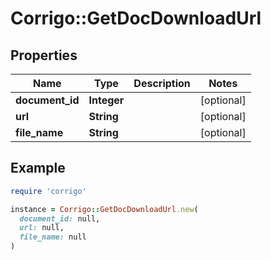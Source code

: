 # Corrigo::GetDocDownloadUrl

## Properties

| Name | Type | Description | Notes |
| ---- | ---- | ----------- | ----- |
| **document_id** | **Integer** |  | [optional] |
| **url** | **String** |  | [optional] |
| **file_name** | **String** |  | [optional] |

## Example

```ruby
require 'corrigo'

instance = Corrigo::GetDocDownloadUrl.new(
  document_id: null,
  url: null,
  file_name: null
)
```

